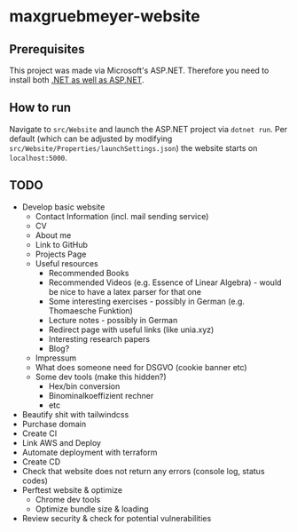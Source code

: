# maxgruebmeyer-website

## Prerequisites

This project was made via Microsoft's ASP.NET. Therefore you need to install both
[.NET as well as ASP.NET](https://dotnet.microsoft.com/en-us/download).

## How to run

Navigate to `src/Website` and launch the ASP.NET project via `dotnet run`.
Per default (which can be adjusted by modifying `src/Website/Properties/launchSettings.json`)
the website starts on `localhost:5000`.

## TODO

- Develop basic website
    - Contact Information (incl. mail sending service)
    - CV
    - About me
    - Link to GitHub
    - Projects Page
    - Useful resources
        - Recommended Books
        - Recommended Videos (e.g. Essence of Linear Algebra) - would be nice to have a latex parser for that one
        - Some interesting exercises - possibly in German (e.g. Thomaesche Funktion)
        - Lecture notes - possibly in German
        - Redirect page with useful links (like unia.xyz)
        - Interesting research papers
        - Blog?
    - Impressum
    - What does someone need for DSGVO (cookie banner etc)
    - Some dev tools (make this hidden?)
        - Hex/bin conversion
        - Binominalkoeffizient rechner
        - etc
- Beautify shit with tailwindcss
- Purchase domain
- Create CI
- Link AWS and Deploy
- Automate deployment with terraform
- Create CD
- Check that website does not return any errors (console log, status codes)
- Perftest website & optimize
    - Chrome dev tools
    - Optimize bundle size & loading
- Review security & check for potential vulnerabilities
